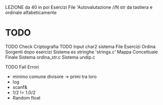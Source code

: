 LEZIONE da 40 in poi
Esercizi File 'Autovalutazione
//N str da tastiera e ordinale alfabeticamente

# TODO
TODO Check Criptografia
TODO Input char2 sistema
File Esercizi
Ordina Sorgenti dopo esercizi
Sistema es stringhe 'strings.c'
Mappa Concettuale Finale
Sistema ordina_str.c
Sistema undip.c

TODO Fail Errori
 - minimo comune divisore -> primi tra loro
 - log
 - scanf&
 - 1/2 != 1.0/2
 - Random float